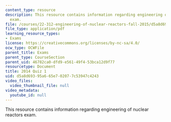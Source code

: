 ```yaml
---
content_type: resource
description: This resource contains information regarding engineering of nuclear reactors
  exam.
file: /courses/22-312-engineering-of-nuclear-reactors-fall-2015/d5a8d69395a665e702077c53947c4243_MIT22_312F15_quiz1_2014.pdf
file_type: application/pdf
learning_resource_types:
- Exams
license: https://creativecommons.org/licenses/by-nc-sa/4.0/
ocw_type: OCWFile
parent_title: Exams
parent_type: CourseSection
parent_uid: 46782ca0-dfd9-e561-49f4-53bca12d9f77
resourcetype: Document
title: 2014 Quiz 1
uid: d5a8d693-95a6-65e7-0207-7c53947c4243
video_files:
  video_thumbnail_file: null
video_metadata:
  youtube_id: null
---
```

This resource contains information regarding engineering of nuclear reactors exam.